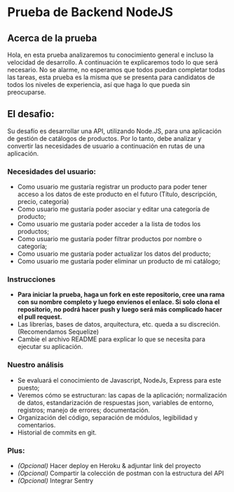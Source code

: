 
# Prueba de Backend NodeJS
## Acerca de la prueba
Hola, en esta prueba analizaremos tu conocimiento general e incluso la velocidad de desarrollo. 
A continuación te explicaremos todo lo que será necesario.
No se alarme, no esperamos que todos puedan completar todas las tareas, esta prueba es la misma que se presenta para candidatos de todos los niveles de experiencia, así que haga lo que pueda sin preocuparse.

## El desafio: 
Su desafío es desarrollar una API, utilizando Node.JS, para una aplicación de gestión de catálogos de productos. Por lo tanto, debe analizar y convertir las necesidades de usuario a continuación en rutas de una aplicación.

### Necesidades del usuario:
 - Como usuario me gustaría registrar un producto para poder tener acceso a los datos de este producto en el futuro (Título, descripción, precio, categoría) 
 - Como usuario me gustaría poder asociar y editar una categoría de producto; 
 - Como usuario me gustaría poder acceder a la lista de todos los productos; 
 - Como usuario me gustaría poder filtrar productos por nombre o categoría;
 - Como usuario me gustaría poder actualizar los datos del producto; 
 - Como usuario me gustaría poder eliminar un producto de mi catálogo;
### Instrucciones
 - **Para iniciar la prueba, haga un fork en este repositorio, cree una rama con su nombre completo y luego envíenos el enlace. Si solo clona el repositorio, no podrá hacer push y luego será más complicado hacer el pull request.**
 - Las librerías, bases de datos, arquitectura, etc. queda a su discreción. (Recomendamos Sequelize)
 - Cambie el archivo README para explicar lo que se necesita para ejecutar su aplicación. 
  ### Nuestro análisis
  
 - Se evaluará el conocimiento de Javascript, NodeJs, Express para este puesto;
 - Veremos cómo se estructuran: las capas de la aplicación; normalización de datos, estandarización de respuestas json, variables de entorno, registros; manejo de errores; documentación. 
 - Organización del código, separación de módulos, legibilidad y comentarios.
 - Historial de commits en git.
 ### Plus:
* *(Opcional)* Hacer deploy en Heroku & adjuntar link del proyecto
* *(Opcional)* Compartir la colección de postman con la estructura del API
* *(Opcional)* Integrar Sentry
